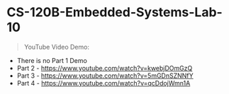 # CS-120B-Embedded-Systems-Lab-10

> YouTube Video Demo:

  * There is no Part 1 Demo
  * Part 2 - https://www.youtube.com/watch?v=kwebjDOmGzQ 
  * Part 3 - https://www.youtube.com/watch?v=5mGDnSZNNfY
  * Part 4 - https://www.youtube.com/watch?v=qcDdojWmn1A
